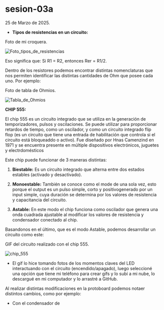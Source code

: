 # sesion-03a

25 de Marzo de 2025.

 - **Tipos de resistencias en un circuito:**

Foto de mi croquera.

![Foto_tipos_de_resistencias](https://github.com/user-attachments/assets/f9dc4088-c273-4cd7-91df-364c29fc7110)

Eso significa que: Si R1 = R2, entonces Rer = R1/2.

Dentro de los resistores podemos encontrar distintas nomenclaturas que nos permiten identificar las distintas cantidades de Ohm que posee cada uno. Por ejemplo:

Foto de tabla de Ohmios.

![Tabla_de_Ohmios](https://github.com/user-attachments/assets/27f602f3-79c2-478d-9772-39110b611026)

**CHIP 555:**

El chip 555 es un circuito integrado que se utiliza en la generación de temporizadores, pulsos y oscilaciones. Se puede utilizar para proporcionar retardos de tiempo, como un oscilador, y como un circuito integrado flip flop (es un circuito que tiene una entrada de habilitación que controla si el circuito está bloqueaddo o activo). Fue diseñado por Hnas Camenzind en 1971 y se encuentra presente en múltiple dispositivos electrónicos, juguetes y electrdomésticos

Este chip puede funcionar de 3 maneras distintas:

 1. **Biestable:** Es un circuito integrado que alterna entre dos estados estables (activado y desactivado).

 2. **Monoestable:** También se conoce como el mode de una sola vez, esto porque el output es un pulso simple, corto y positivogenerado por un input simple, cuya duración se determina por los valores de resistencia y capacitancia del circuito.

 3. **Astable:** En este modo el chip funciona como oscilador que genera una onda cuadrada ajustable al modificar los valores de resistencia y condensador conectado al chip.

Basandonos en el último, que es el modo Astable, podemos desarrollar un circuito como este:

GIF del circuito realizado con el chip 555.

![chip_555](https://github.com/user-attachments/assets/7311f830-d76b-42da-a32b-8e681d865b49)

  - El gif lo hice tomando fotos de los momentos claves del LED interactuando con el circuito (encendido/apagado), luego seleccioné una opción que tiene mi teléfono para crear gifs y lo subí a mi nube, lo descargué en mi computador y lo arrastré a GitHub.

Al realizar distintas modificaciones en la protoboard podemos notaer distintos cambios, como por ejemplo: 

 - Con el condensador de 

